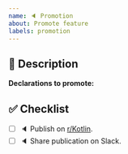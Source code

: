 ```yaml
---
name: 🔈 Promotion
about: Promote feature
labels: promotion
---
```


## 📝 Description

**Declarations to promote:**

## ✅ Checklist

- [ ] 🔈 Publish on [r/Kotlin](https://www.reddit.com/r/Kotlin).
- [ ] 🔈 Share publication on Slack.
